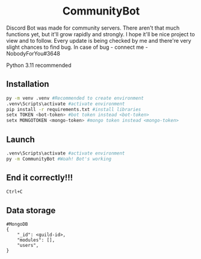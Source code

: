 <h1 align="center">CommunityBot</h1>

Discord Bot was made for community servers. There aren't that much functions yet, but it'll grow rapidly and strongly. I hope it'll be nice project to view and to follow. Every update is being checked by me and there're very slight chances to find bug. In case of bug - connect me - NobodyForYou#3648

Python 3.11 recommended
## Installation

```bash
py -m venv .venv #Recommended to create environment
.venv\Scripts\activate #activate environment
pip install -r requirements.txt #install libraries
setx TOKEN <bot-token> #bot token instead <bot-token>
setx MONGOTOKEN <mongo-token> #mongo token instead <mongo-token>
```

## Launch

```bash
.venv\Scripts\activate #activate environment
py -m CommunityBot #Woah! Bot's working
```

## End it correctly!!!

```bash
Ctrl+C
```

## Data storage
```
#MongoDB
{
    "_id": <guild-id>,
    "modules": [],
    "users",
}
```